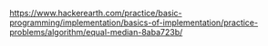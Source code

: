 https://www.hackerearth.com/practice/basic-programming/implementation/basics-of-implementation/practice-problems/algorithm/equal-median-8aba723b/
